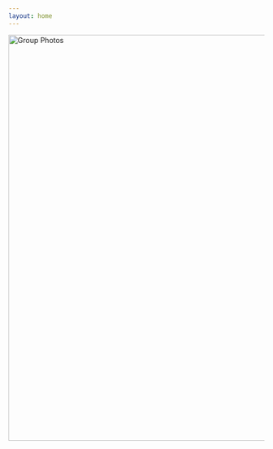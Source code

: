 ```yaml
---
layout: home
---
```


<a data-flickr-embed="true" href="https://www.flickr.com/photos/190485044@N08/albums/72157716183483273" title="Group Photos"><img src="https://live.staticflickr.com/65535/53059449668_03bb9e8a5c_z.jpg" width="600" height="800" alt="Group Photos"/></a><script async src="//embedr.flickr.com/assets/client-code.js" charset="utf-8"></script>


